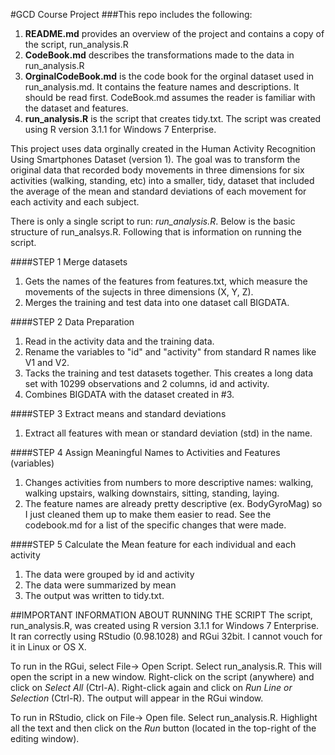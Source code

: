 #GCD Course Project
###This repo includes the following:
1. **README.md** provides an overview of the project and contains a copy of the script, run_analysis.R
2. **CodeBook.md** describes the transformations made to the data in run_analysis.R
3. **OrginalCodeBook.md** is the code book for the orginal dataset used in run_analysis.md.  It contains the feature names and descriptions. It should be read first. CodeBook.md assumes the reader is familiar with the dataset and features.
4. **run_analysis.R** is the script that creates tidy.txt. The script was created using R version 3.1.1 for Windows 7 Enterprise.

This project uses data orginally created in the Human Activity Recognition Using Smartphones Dataset (version 1). The goal was to transform the original data that recorded body movements in three dimensions for six activities (walking, standing, etc) into a smaller, tidy, dataset that included the average of the mean and standard deviations of each movement for each activity and each subject.

There is only a single script to run:  *run_analysis.R*. Below is the basic structure of run_analsys.R. Following that is information on running the script.

####STEP 1 Merge datasets
1.  Gets the names of the features from features.txt, which measure the movements of the sujects in three dimensions (X, Y, Z).
2.  Merges the training and test data into one dataset call BIGDATA.

####STEP 2  Data Preparation
1.  Read in the activity data and the training data.
2.  Rename the variables to "id" and "activity" from standard R names like V1 and V2.
3.  Tacks the training and test datasets together. This creates a long data set with 10299 observations and 2 columns, id and activity.  
4.  Combines BIGDATA with the dataset created in #3.

####STEP 3 Extract means and standard deviations
1.  Extract all features with mean or standard deviation (std) in the name.

####STEP 4  Assign Meaningful Names to Activities and Features (variables)
1.  Changes activities from numbers to more descriptive names: walking, walking upstairs, walking downstairs, sitting, standing, laying.
2.  The feature names are already pretty descriptive (ex. BodyGyroMag) so I just cleaned them up to make them easier to read.  See the codebook.md for a list of the specific changes that were made.

####STEP 5 Calculate the Mean feature for each individual and each activity
1.  The data were grouped by id and activity
2.  The data were summarized by mean
3.  The output was written to tidy.txt.

##IMPORTANT INFORMATION ABOUT RUNNING THE SCRIPT
The script, run_analysis.R, was created using R version 3.1.1 for Windows 7 Enterprise. It ran correctly
using RStudio (0.98.1028) and RGui 32bit. I cannot vouch for it in Linux or OS X.

To run in the RGui, select File-> Open Script. Select run_analysis.R. This will open the script in a
new window. Right-click on the script (anywhere) and click on *Select All* (Ctrl-A). Right-click again
and click on *Run Line or Selection* (Ctrl-R). The output will appear in the RGui window.

To run in RStudio, click on File-> Open file. Select run_analysis.R. Highlight all the text and then
click on the *Run* button (located in the top-right of the editing window).

